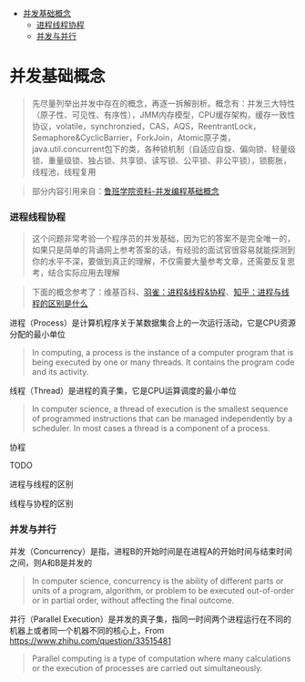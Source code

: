 - [并发基础概念](#并发基础概念)
  - [进程线程协程](#进程线程协程)
  - [并发与并行](#并发与并行)

# 并发基础概念

> 先尽量列举出并发中存在的概念，再逐一拆解剖析。概念有：并发三大特性（原子性、可见性、有序性），JMM内存模型，CPU缓存架构，缓存一致性协议，volatile，synchronzied，CAS，AQS，ReentrantLock，Semaphore&CyclicBarrier，ForkJoin，Atomic原子类，java.util.concurrent包下的类，各种锁机制（自适应自旋、偏向锁、轻量级锁、重量级锁、独占锁、共享锁、读写锁、公平锁、非公平锁），锁膨胀，线程池，线程复用

> 部分内容引用来自：[鲁班学院资料-并发编程基础概念](https://github.com/peteryuanpan/notebook/issues/108)

### 进程线程协程

> 这个问题非常考验一个程序员的并发基础，因为它的答案不是完全唯一的，如果只是简单的背诵网上参考答案的话，有经验的面试官很容易就能探测到你的水平不深，要做到真正的理解，不仅需要大量参考文章，还需要反复思考，结合实际应用去理解

> 下面的概念参考了：维基百科、[羽雀：进程&线程&协程](https://www.yuque.com/books/share/9f4576fb-9aa9-4965-abf3-b3a36433faa6/kyrkgs)、[知乎：进程与线程的区别是什么](https://www.zhihu.com/question/25532384)

进程（Process）是计算机程序关于某数据集合上的一次运行活动，它是CPU资源分配的最小单位

> In computing, a process is the instance of a computer program that is being executed by one or many threads. It contains the program code and its activity.

线程（Thread）是进程的真子集，它是CPU运算调度的最小单位

> In computer science, a thread of execution is the smallest sequence of programmed instructions that can be managed independently by a scheduler. In most cases a thread is a component of a process.

协程

TODO

进程与线程的区别

线程与协程的区别

### 并发与并行

并发（Concurrency）是指，进程B的开始时间是在进程A的开始时间与结束时间之间，则A和B是并发的

> In computer science, concurrency is the ability of different parts or units of a program, algorithm, or problem to be executed out-of-order or in partial order, without affecting the final outcome.

并行（Parallel Execution）是并发的真子集，指同一时间两个进程运行在不同的机器上或者同一个机器不同的核心上，From https://www.zhihu.com/question/33515481

> Parallel computing is a type of computation where many calculations or the execution of processes are carried out simultaneously.

